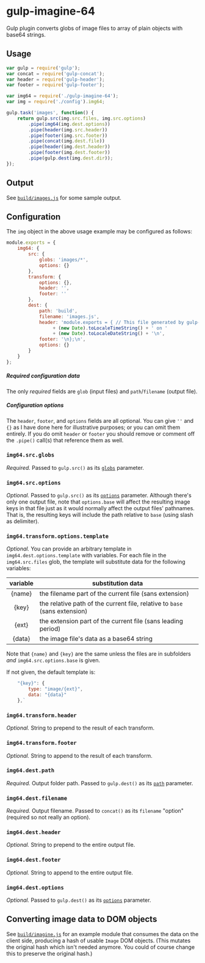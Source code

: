 # gulp-imagine-64
Gulp plugin converts globs of image files to array of plain objects with base64 strings.

## Usage
```javascript
var gulp = require('gulp');
var concat = require('gulp-concat');
var header = require('gulp-header');
var footer = require('gulp-footer');

var img64 = require('./gulp-imagine-64');
var img = require('./config').img64;

gulp.task('images', function() {
    return gulp.src(img.src.files, img.src.options)
        .pipe(img64(img.dest.options))
        .pipe(header(img.src.header))
        .pipe(footer(img.src.footer))
        .pipe(concat(img.dest.file))
        .pipe(header(img.dest.header))
        .pipe(footer(img.dest.footer))
        .pipe(gulp.dest(img.dest.dir));
});
```

## Output
See [`build/images.js`](https://github.com/joneit/gulp-imagine-64/blob/master/build/images.js) for some sample output.

## Configuration
The `img` object in the above usage example may be configured as follows:

```javascript
module.exports = {
    img64: {
        src: {
            globs: 'images/*',
            options: {}
        },
        transform: {
            options: {},
            header: '',
            footer: ''
        },
        dest: {
            path: 'build',
            filename: 'images.js',
            header: 'module.exports = { // This file generated by gulp-imagine-64 at '
                 + (new Date).toLocaleTimeString() + ' on '
                 + (new Date).toLocaleDateString() + '\n',
            footer: '\n};\n',
            options: {}
        }
    }
};
```

##### Required configuration data
The only _required_ fields are `glob` (input files) and `path`/`filename` (output file).

##### Configuration options
The `header`, `footer`, and `options` fields are all optional. You can give `''` and `{}` as I have done here for illustrative purposes; or you can omit them entirely. If you do omit `header` or `footer` you should remove or comment off the `.pipe()` call(s) that reference them as well.

### `img64.src.globs`
_Required._ Passed to `gulp.src()` as its [`globs`](https://github.com/gulpjs/gulp/blob/master/docs/API.md#globs) parameter.

### `img64.src.options` 
_Optional._ Passed to `gulp.src()` as its [`options`](https://github.com/gulpjs/gulp/blob/master/docs/API.md#options) parameter. Although there's only one output file, note that `options.base` will affect the resulting image keys in that file just as it would normally affect the output files' pathnames. That is, the resulting keys will include the path relative to `base` (using slash as delimiter).

### `img64.transform.options.template`
_Optional._ You can provide an arbitrary template in `img64.dest.options.template` with variables. For each file in the `img64.src.files` glob, the template will substitute data for the following variables:

variable|substitution data
:---:|--------
{name} | the filename part of the current file (sans extension)
{key} | the relative path of the current file, relative to `base` (sans extension)
{ext} | the extension part of the current file (sans leading period)
{data} | the image file's data as a base64 string

Note that `{name}` and `{key}` are the same unless the files are in subfolders _and_ `img64.src.options.base` is given.

If not given, the default template is:
```javascript
    "{key}": {
        type: "image/{ext}",
        data: "{data}"
    },`
```

### `img64.transform.header`
_Optional._ String to prepend to the result of each transform.

### `img64.transform.footer`
_Optional._ String to append to the result of each transform.

### `img64.dest.path`
_Required._ Output folder path. Passed to `gulp.dest()` as its [`path`](https://github.com/gulpjs/gulp/blob/master/docs/API.md#path) parameter.

### `img64.dest.filename`
_Required._ Output filename. Passed to `concat()` as its `filename` "option" (required so not really an option).

### `img64.dest.header`
_Optional._ String to prepend to the entire output file.

### `img64.dest.footer`
_Optional._ String to append to the entire output file.

### `img64.dest.options`
_Optional._ Passed to `gulp.dest()` as its [`options`](https://github.com/gulpjs/gulp/blob/master/docs/API.md#options-1) parameter.

## Converting image data to DOM objects
See [`build/imagine.js`](https://github.com/joneit/gulp-imagine-64/blob/master/build/imagine.js) for an example module that consumes the data on the client side, producing a hash of usable `Image` DOM objects. (This mutates the original hash which isn't needed anymore. You could of course change this to preserve the original hash.)
